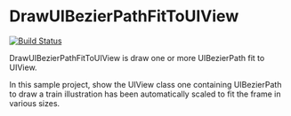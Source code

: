 DrawUIBezierPathFitToUIView
===========================
[![Build Status](https://travis-ci.org/Mossuru777/DrawUIBezierPathFitToUIView.svg?branch=master)](https://travis-ci.org/Mossuru777/DrawUIBezierPathFitToUIView)

DrawUIBezierPathFitToUIView is draw one or more UIBezierPath fit to UIView.

In this sample project, show the UIView class one containing UIBezierPath to draw a train illustration has been automatically scaled to fit the frame in various sizes.

